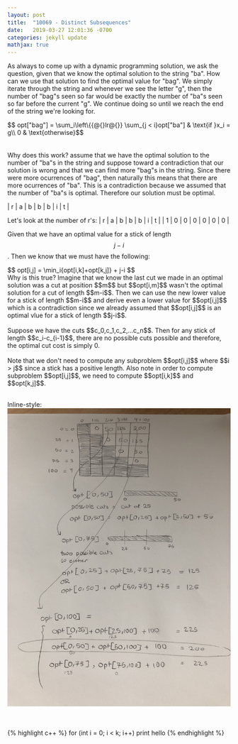 ```yaml
---
layout: post
title:  "10069 - Distinct Subsequences"
date:   2019-03-27 12:01:36 -0700
categories: jekyll update
mathjax: true
---
```


As always to come up with a dynamic programming solution, we ask the question, given that we know the optimal solution to the string "ba". How can we use that solution to find the optimal value for "bag". We simply iterate through the string and whenever we see the letter "g", then the number of "bag"s seen so far would be exactly the number of "ba"s seen so far before the current "g". We continue doing so until we reach the end of the string we're looking for.
<br>
<div center>
$$
 opt["bag"] = \sum_i\left\{{@{}lr@{}}
        \sum_{j < i}opt["ba"] & \text{if }x_i = g\\
        0                       & \text{otherwise}$$
</div>
<br>
<br>
Why does this work? assume that we have the optimal solution to the number of "ba"s in the string and suppose toward a contradiction that our solution is wrong and that we can find more "bag"s in the string. Since there were more ocurrences of "bag", then naturally this means that there are more ocurrences of "ba". This is a contradiction because we assumed that the number of "ba"s is optimal. Therefore our solution must be optimal.




| r | a | b | b | b | i | t |


Let's look at the number of r's:
| r | a | b | b | b | i | t |
| 1 | 0 | 0 | 0 | 0 | 0 | 0 |




Given that we have an optimal value for a stick of length $$j-i$$. Then we know that we must have the following:
<br>
<div center>
$$ opt[i,j] = \min_i{opt[i,k]+opt[k,j]} + j-i $$
</div>
Why is this true?
Imagine that we know the last cut we made in an optimal solution was a cut at position $$m$$ but $$opt[i,m]$$ wasn't the optimal solution for a cut of length $$m-i$$. Then we can use the new lower value for a stick of length $$m-i$$ and derive even a lower value for $$opt[i,j]$$ which is a contradiction since we already assumed that $$opt[i,j]$$ is an optimal vlue for a stick of length $$j-i$$. 
<br>
<br>
Suppose we have the cuts $$c_0,c_1,c_2,...c_n$$. Then for any stick of length $$c_i-c_{i-1}$$, there are no possible cuts possible and therefore, the optimal cut cost is simply 0.
<br>
<br>
Note that we don't need to compute any subproblem $$opt[i,j]$$ where $$i > j$$ since a stick has a positive length. Also note in order to compute subproblem $$opt[i,j]$$, we need to compute $$opt[i,k]$$ and $$opt[k,j]$$. 
<br>
<br>

Inline-style: 
![alt text](https://github.com/strncat/strncat.github.io/blob/master/_posts/img.png "Logo Title Text 1")

<br>
<br>
{% highlight c++ %}
for (int i = 0; i < k; i++)
	print hello
{% endhighlight %}

